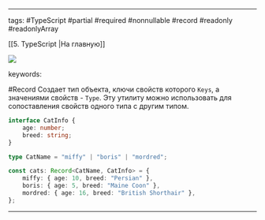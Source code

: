 ____

tags: #TypeScript #partial #required #nonnullable #record #readonly #readonlyArray

[[5. TypeScript |На главную]]

![](https://www.youtube.com/watch?v=BTB3VDkWiOQ)

keywords:

#Record Создает тип объекта, ключи свойств которого `Keys`, а значениями свойств - `Type`. 
Эту утилиту можно использовать для сопоставления свойств одного типа с другим типом.

```typescript
interface CatInfo {
	age: number;
	breed: string;
}

type CatName = "miffy" | "boris" | "mordred";

const cats: Record<CatName, CatInfo> = {
	miffy: { age: 10, breed: "Persian" },
	boris: { age: 5, breed: "Maine Coon" },
	mordred: { age: 16, breed: "British Shorthair" },
};
```

_____

